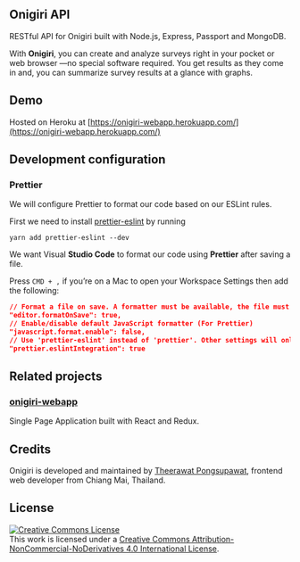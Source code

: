 ## Onigiri API

RESTful API for Onigiri built with Node.js, Express, Passport and MongoDB.

With **Onigiri**, you can create and analyze surveys right in your pocket or web browser —no special software required. You get results as they come in and, you can summarize survey results at a glance with graphs.

## Demo

Hosted on Heroku at [https://onigiri-webapp.herokuapp.com/](https://onigiri-webapp.herokuapp.com/)

## Development configuration

### Prettier

We will configure Prettier to format our code based on our ESLint rules.

First we need to install [prettier-eslint](https://www.npmjs.com/package/prettier-eslint) by running

`yarn add prettier-eslint --dev`

We want Visual **Studio Code** to format our code using **Prettier** after saving a file.

Press `CMD + ,` if you’re on a Mac to open your Workspace Settings then add the following:

```json
// Format a file on save. A formatter must be available, the file must not be auto-saved, and editor must not be shutting down.
"editor.formatOnSave": true,
// Enable/disable default JavaScript formatter (For Prettier)
"javascript.format.enable": false,
// Use 'prettier-eslint' instead of 'prettier'. Other settings will only be fallbacks in case they could not be inferred from eslint rules.
"prettier.eslintIntegration": true
```

## Related projects

### [onigiri-webapp](https://github.com/rxseven/onigiri-webapp)

Single Page Application built with React and Redux.

## Credits

Onigiri is developed and maintained by [Theerawat Pongsupawat](https://www.linkedin.com/in/pongsupawat/), frontend web developer from Chiang Mai, Thailand.

## License

<a rel="license" href="http://creativecommons.org/licenses/by-nc-nd/4.0/"><img alt="Creative Commons License" style="border-width:0" src="https://i.creativecommons.org/l/by-nc-nd/4.0/88x31.png" /></a><br />This work is licensed under a <a rel="license" href="http://creativecommons.org/licenses/by-nc-nd/4.0/">Creative Commons Attribution-NonCommercial-NoDerivatives 4.0 International License</a>.